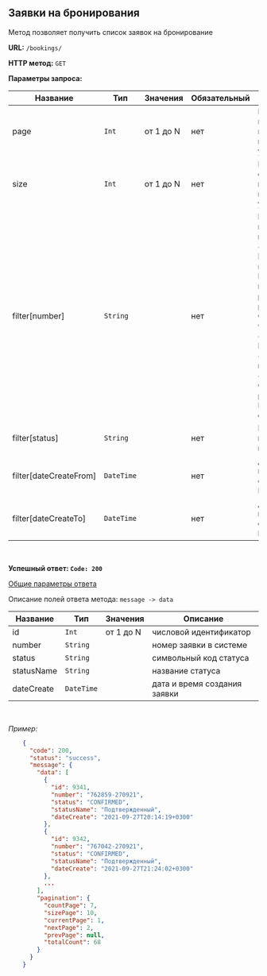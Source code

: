 **Заявки на бронирования**
----------------------------------------------

Метод позволяет получить список заявок на бронирование

**URL:** `/bookings/`

**HTTP метод:** `GET`

**Параметры запроса:**


| Название               | Тип        | Значения  | Обязательный | Описание                                                                                                                                                                                                                                                                                                                                  |
|------------------------|------------|-----------|--------------|-------------------------------------------------------------------------------------------------------------------------------------------------------------------------------------------------------------------------------------------------------------------------------------------------------------------------------------------|
| page                   | `Int`      | от 1 до N | нет          | Номер страницы при постраничной навигации_(по умолчанию 1)_                                                                                                                                                                                                                                                                               |
| size                   | `Int`      | от 1 до N | нет          | Размер страницы при постраничной навигации_(по умолчанию 15)_                                                                                                                                                                                                                                                                             |
| filter[number]         | `String`   |           | нет          | Позволяет выбрать заявку по номеру <br /> `confirmed`  - Подтвержденный <br /> `not_confirmed` - Не подтвержденный <br /> `paid` - Оплачена <br /> `paid_in_part` - Оплачена частично <br /> `completed` - Выполнен <br /> `check-in` - Заезд и проживание <br /> `cancel` - Отменена <br /> `payment_expired` - Истёк срок оплаты <br /> |
| filter[status]         | `String`   |           | нет          | Позволяет выбрать заявки по статусу<br >                                                                                                                                                                                                                                                                                                  |
| filter[dateCreateFrom] | `DateTime` |           | нет          | Дата начала периода в формате ISO8601                                                                                                                                                                                                                                                                                                     |
| filter[dateCreateTo]   | `DateTime` |           | нет          | Дата окончания периода в формате ISO8601                                                                                                                                                                                                                                                                                                  |

<br />

**Успешный ответ: `Code: 200`**

[Общие параметры ответа](../main.response.md)

Описание полей ответа метода: `message -> data`


| Название   | Тип        | Значения  | Описание                     |
|------------|------------|-----------|------------------------------|
| id         | `Int`      | от 1 до N | числовой идентификатор       |
| number     | `String`   |           | номер заявки в системе       |
| status     | `String`   |           | символьный код статуса       |
| statusName | `String`   |           | название статуса             |
| dateCreate | `DateTime` |           | дата и время создания заявки |

<br />

_Пример:_

```json
    {
      "code": 200,
      "status": "success",
      "message": {
        "data": [
          {
            "id": 9341,
            "number": "762859-270921",
            "status": "CONFIRMED",
            "statusName": "Подтвержденный",
            "dateCreate": "2021-09-27T20:14:19+0300"
          },
          {
            "id": 9342,
            "number": "767042-270921",
            "status": "CONFIRMED",
            "statusName": "Подтвержденный",
            "dateCreate": "2021-09-27T21:24:02+0300"
          },
          ...
        ],
        "pagination": {
          "countPage": 7,
          "sizePage": 10,
          "currentPage": 1,
          "nextPage": 2,
          "prevPage": null,
          "totalCount": 68
        }
      }
    }
```
